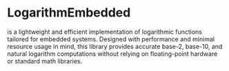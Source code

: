 # LogarithmEmbedded
 is a lightweight and efficient implementation of logarithmic functions tailored for embedded systems. Designed with performance and minimal resource usage in mind, this library provides accurate base-2, base-10, and natural logarithm computations without relying on floating-point hardware or standard math libraries.

